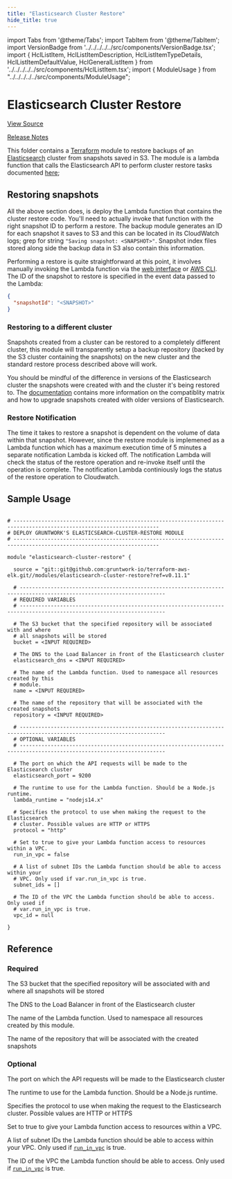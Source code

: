 ```yaml
---
title: "Elasticsearch Cluster Restore"
hide_title: true
---
```


import Tabs from '@theme/Tabs';
import TabItem from '@theme/TabItem';
import VersionBadge from '../../../../../src/components/VersionBadge.tsx';
import { HclListItem, HclListItemDescription, HclListItemTypeDetails, HclListItemDefaultValue, HclGeneralListItem } from '../../../../../src/components/HclListItem.tsx';
import { ModuleUsage } from "../../../../../src/components/ModuleUsage";

<VersionBadge repoTitle="ELK AWS Module" version="0.11.1" />

# Elasticsearch Cluster Restore

<a href="https://github.com/gruntwork-io/terraform-aws-elk/tree/master/modules/elasticsearch-cluster-restore" className="link-button" title="View the source code for this module in GitHub.">View Source</a>

<a href="https://github.com/gruntwork-io/terraform-aws-elk/releases?q=" className="link-button" title="Release notes for only the service catalog versions which impacted this service.">Release Notes</a>

This folder contains a [Terraform](https://www.terraform.io/) module to restore backups of an [Elasticsearch](https://www.elastic.co/products/kibana) cluster from snapshots saved in S3. The module is a lambda function that calls the Elasticsearch API to perform cluster restore tasks documented [here](https://www.elastic.co/guide/en/elasticsearch/reference/current/modules-snapshots.html);

## Restoring snapshots

All the above section does, is deploy the Lambda function that contains the cluster restore code. You'll need to actually invoke that function with the right snapshot ID to perform a restore. The backup module generates an ID for each snapshot it saves to S3 and this can be located in its CloudWatch logs; grep for string `"Saving snapshot: <SNAPSHOT>"`. Snapshot index files stored along side the backup data in S3 also contain this information.

Performing a restore is quite straightforward at this point, it involves manually invoking the Lambda function via the [web interface](https://us-east-2.console.aws.amazon.com/lambda/home) or [AWS CLI](https://docs.aws.amazon.com/lambda/latest/dg/with-on-demand-custom-android-example-upload-deployment-pkg.html#walkthrough-on-demand-custom-android-events-adminuser-create-test-function-upload-zip-test-manual-invoke). The ID of the snapshot to restore is specified in the event data passed to the Lambda:

```json
{
  "snapshotId": "<SNAPSHOT>"
}
```

### Restoring to a different cluster

Snapshots created from a cluster can be restored to a completely different cluster, this module will transparently setup a backup repository (backed by the S3 cluster containing the snapshots) on the new cluster and the standard restore process described above will work.

You should be mindful of the difference in versions of the Elasticsearch cluster the snapshots were created with and the cluster it's being restored to. The [documentation](https://www.elastic.co/guide/en/elasticsearch/reference/current/modules-snapshots.html#modules-snapshots) contains more information on the compatiblity matrix and how to upgrade snapshots created with older versions of Elasticsearch.

### Restore Notification

The time it takes to restore a snapshot is dependent on the volume of data within that snapshot. However, since the restore module is implemened as a Lambda function which has a maximum execution time of 5 minutes a separate notification Lambda is kicked off. The notification Lambda will check the status of the restore operation and re-invoke itself until the operation is complete. The notification Lambda continiously logs the status of the restore operation to Cloudwatch.

## Sample Usage

<ModuleUsage>

```hcl title="main.tf"

# ---------------------------------------------------------------------------------------------------------------------
# DEPLOY GRUNTWORK'S ELASTICSEARCH-CLUSTER-RESTORE MODULE
# ---------------------------------------------------------------------------------------------------------------------

module "elasticsearch-cluster-restore" {

  source = "git::git@github.com:gruntwork-io/terraform-aws-elk.git//modules/elasticsearch-cluster-restore?ref=v0.11.1"

  # ---------------------------------------------------------------------------------------------------------------------
  # REQUIRED VARIABLES
  # ---------------------------------------------------------------------------------------------------------------------

  # The S3 bucket that the specified repository will be associated with and where
  # all snapshots will be stored
  bucket = <INPUT REQUIRED>

  # The DNS to the Load Balancer in front of the Elasticsearch cluster
  elasticsearch_dns = <INPUT REQUIRED>

  # The name of the Lambda function. Used to namespace all resources created by this
  # module.
  name = <INPUT REQUIRED>

  # The name of the repository that will be associated with the created snapshots
  repository = <INPUT REQUIRED>

  # ---------------------------------------------------------------------------------------------------------------------
  # OPTIONAL VARIABLES
  # ---------------------------------------------------------------------------------------------------------------------

  # The port on which the API requests will be made to the Elasticsearch cluster
  elasticsearch_port = 9200

  # The runtime to use for the Lambda function. Should be a Node.js runtime.
  lambda_runtime = "nodejs14.x"

  # Specifies the protocol to use when making the request to the Elasticsearch
  # cluster. Possible values are HTTP or HTTPS
  protocol = "http"

  # Set to true to give your Lambda function access to resources within a VPC.
  run_in_vpc = false

  # A list of subnet IDs the Lambda function should be able to access within your
  # VPC. Only used if var.run_in_vpc is true.
  subnet_ids = []

  # The ID of the VPC the Lambda function should be able to access. Only used if
  # var.run_in_vpc is true.
  vpc_id = null

}

```

</ModuleUsage>




## Reference

<Tabs>
<TabItem value="inputs" label="Inputs" default>

### Required

<HclListItem name="bucket" requirement="required" type="string">
<HclListItemDescription>

The S3 bucket that the specified repository will be associated with and where all snapshots will be stored

</HclListItemDescription>
</HclListItem>

<HclListItem name="elasticsearch_dns" requirement="required" type="string">
<HclListItemDescription>

The DNS to the Load Balancer in front of the Elasticsearch cluster

</HclListItemDescription>
</HclListItem>

<HclListItem name="name" requirement="required" type="string">
<HclListItemDescription>

The name of the Lambda function. Used to namespace all resources created by this module.

</HclListItemDescription>
</HclListItem>

<HclListItem name="repository" requirement="required" type="string">
<HclListItemDescription>

The name of the repository that will be associated with the created snapshots

</HclListItemDescription>
</HclListItem>

### Optional

<HclListItem name="elasticsearch_port" requirement="optional" type="number">
<HclListItemDescription>

The port on which the API requests will be made to the Elasticsearch cluster

</HclListItemDescription>
<HclListItemDefaultValue defaultValue="9200"/>
</HclListItem>

<HclListItem name="lambda_runtime" requirement="optional" type="string">
<HclListItemDescription>

The runtime to use for the Lambda function. Should be a Node.js runtime.

</HclListItemDescription>
<HclListItemDefaultValue defaultValue="&quot;nodejs14.x&quot;"/>
</HclListItem>

<HclListItem name="protocol" requirement="optional" type="string">
<HclListItemDescription>

Specifies the protocol to use when making the request to the Elasticsearch cluster. Possible values are HTTP or HTTPS

</HclListItemDescription>
<HclListItemDefaultValue defaultValue="&quot;http&quot;"/>
</HclListItem>

<HclListItem name="run_in_vpc" requirement="optional" type="bool">
<HclListItemDescription>

Set to true to give your Lambda function access to resources within a VPC.

</HclListItemDescription>
<HclListItemDefaultValue defaultValue="false"/>
</HclListItem>

<HclListItem name="subnet_ids" requirement="optional" type="list(string)">
<HclListItemDescription>

A list of subnet IDs the Lambda function should be able to access within your VPC. Only used if <a href="#run_in_vpc"><code>run_in_vpc</code></a> is true.

</HclListItemDescription>
<HclListItemDefaultValue defaultValue="[]"/>
</HclListItem>

<HclListItem name="vpc_id" requirement="optional" type="string">
<HclListItemDescription>

The ID of the VPC the Lambda function should be able to access. Only used if <a href="#run_in_vpc"><code>run_in_vpc</code></a> is true.

</HclListItemDescription>
<HclListItemDefaultValue defaultValue="null"/>
</HclListItem>

</TabItem>
<TabItem value="outputs" label="Outputs">

<HclListItem name="lambda_arn">
</HclListItem>

<HclListItem name="lambda_name">
</HclListItem>

</TabItem>
</Tabs>


<!-- ##DOCS-SOURCER-START
{
  "originalSources": [
    "https://github.com/gruntwork-io/terraform-aws-elk/tree/master/modules/elasticsearch-cluster-restore/readme.md",
    "https://github.com/gruntwork-io/terraform-aws-elk/tree/master/modules/elasticsearch-cluster-restore/variables.tf",
    "https://github.com/gruntwork-io/terraform-aws-elk/tree/master/modules/elasticsearch-cluster-restore/outputs.tf"
  ],
  "sourcePlugin": "module-catalog-api",
  "hash": "92c8762bbf914756a939b0df1ad39049"
}
##DOCS-SOURCER-END -->
